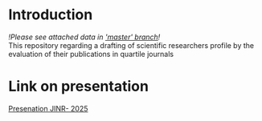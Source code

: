 # Introduction
*!Please see attached data in ['master' branch](https://github.com/VMILAKER/Creation-comparison-author-s-scientific-profiles/tree/master/Data)!* </br>
This repository regarding a drafting of scientific researchers profile by the evaluation of their publications in quartile journals
# Link on presentation
[Presenation JINR- 2025](https://disk.yandex.ru/i/rrI_7OZYy7PlCQ)
